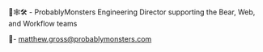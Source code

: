 🐻🕸🛠 - ProbablyMonsters Engineering Director supporting the Bear, Web, and Workflow teams

📧- matthew.gross@probablymonsters.com
